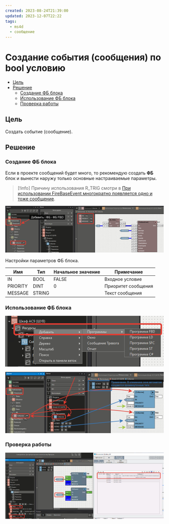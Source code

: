 ```yaml
---
created: 2023-08-24T21:39:00
updated: 2023-12-07T22:22
tags:
  - ms4d
  - сообщение
---
```

# Создание события (сообщения) по bool условию

- [Цель](#%D0%A6%D0%B5%D0%BB%D1%8C)
- [Решение](#%D0%A0%D0%B5%D1%88%D0%B5%D0%BD%D0%B8%D0%B5)
	- [Создание ФБ блока](#%D0%A1%D0%BE%D0%B7%D0%B4%D0%B0%D0%BD%D0%B8%D0%B5-%D0%A4%D0%91-%D0%B1%D0%BB%D0%BE%D0%BA%D0%B0)
	- [Использование ФБ блока](#%D0%98%D1%81%D0%BF%D0%BE%D0%BB%D1%8C%D0%B7%D0%BE%D0%B2%D0%B0%D0%BD%D0%B8%D0%B5-%D0%A4%D0%91-%D0%B1%D0%BB%D0%BE%D0%BA%D0%B0)
	- [Проверка работы](#%D0%9F%D1%80%D0%BE%D0%B2%D0%B5%D1%80%D0%BA%D0%B0-%D1%80%D0%B0%D0%B1%D0%BE%D1%82%D1%8B)

## Цель

Создать событие (сообщение).

## Решение

### Создание ФБ блока

Если в проекте сообщений будет много, то рекомендую создать **ФБ** блок и вынести наружу только основные настраиваемые параметры.

>[!info] Причину использования R_TRIG смотри в [При использовании FireBaseEvent многократно появляется одно и тоже сообщение](../Вопрос-Ответ/Вопросы%20про%20программирование/При%20использовании%20FireBaseEvent%20многократно%20появляется%20одно%20и%20тоже%20сообщение.md).

![](_файлы/514547.png)

Настройки параметров ФБ блока.

|**Имя**|**Тип**|**Начальное значение**|**Примечание**|
|---|---|---|---|
|IN|BOOL|FALSE|Входное условие|
|PRIORITY|DINT|0|Приоритет сообщения|
|MESSAGE|STRING||Текст сообщения|

### Использование ФБ блока

![](_файлы/514535.png)

![](_файлы/514553.png)

### Проверка работы

![](_файлы/514538.png)
